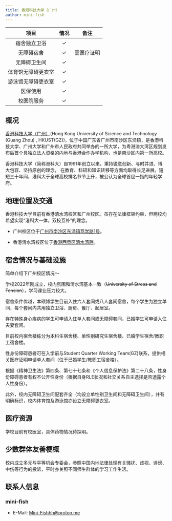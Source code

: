```yaml
---
title: 香港科技大学（广州）
author: mini-fish
---
```


|     项目     | 情况 |    备注    |
| :----------: | :--: | :--------: |
| 宿舍独立卫浴 |  ✓   |            |
|  无障碍宿舍  |  ✓   | 需医疗证明 |
| 无障碍卫生间 |  ✓   |            |
| 体育馆无障碍更衣室 |  ✓   |            |
| 游泳馆无障碍更衣室 |  ✓   |            |
|   医保使用   |  ✓   |            |
|  校医院服务  |  ✓   |            |

## 概况

[香港科技大学（广州）](https://www.hkust-gz.edu.cn/zh/)(Hong Kong University of Science and Technology (Guang Zhou) , HKUST(GZ))，位于中国广东省广州市南沙区东涌镇，是香港科技大学、广州大学和广州市人民政府共同举办的一所大学，为粤港澳大湾区规划发布后首个具独立法人资格的内地与香港合作办学机构，也是南沙区内第一所高校。

香港科技大学（简称港科大）自1991年创立以来，秉持锐意创新、与时并进、博大包容、坚持原创的理念， 在教育、科研和知识转移等方面均取得长足进展。短短三十年间，港科大于全球高校排名节节上升，被公认为全球首屈一指的年轻学府。

## 地理位置及交通

香港科技大学目前有香港清水湾校区和广州校区。虽存在法律框架约束，但两校均希望实现“港科大一体，双校互补”的理念。

- 广州校区位于[广州市南沙区东涌镇笃学路1号](https://www.amap.com/place/B0IGJURJOJ)。

- 香港清水湾校区位于[香港西贡区清水湾畔](https://surl.amap.com/1XaJgc163hH)。

## 宿舍情况与基础设施

简单介绍下广州校区情况～

学校2022年刚成立，校内氛围和清水湾基本一致（~~University of Stress and Tension~~），学习课业压力较大。

宿舍条件优越，本硕博学生目前入住六人套间或八人套间宿舍，每个学生为独立单间，每个套间内共用独立卫浴、厨房、餐厅、起居室。

存在特殊身心疾病的学生可申请入住单人套间或无障碍套间，已婚学生可申请入住夫妻套间。

目前校内宿舍楼栋分为本科生宿舍楼、单性别研究生宿舍楼、已婚学生宿舍/教职工宿舍楼。

性身份障碍患者可在入学前与Student Quarter Working Team(GZ)联系，提供相关医疗证明申请单人套间（位于已婚学生/教职工宿舍楼）。

根据《精神卫生法》第四条、第七十七条和《个人信息保护法》第二十八条，性身份障碍患者有权不公开性身份（根据自身RLE状况和社交关系自主选择是否透露个人性身份）。

此外，校内无障碍卫生间配套齐全（均设立单性别卫生间和无障碍卫生间），并有明确标识，校内体育馆及游泳馆亦设立无障碍更衣室。

## 医疗资源

学校目前有校医室，具体药物情况待探明。

## 少数群体友善梗概

校内成立多元与平等机会专委会，参照中国内地法律处理有关骚扰、歧视、诽谤、中伤等行为的投诉，平时亦关照不同师生群体的学习工作生活。

## 联系人信息

### mini-fish

- E-Mail: <Mini-Fishhh@proton.me>
